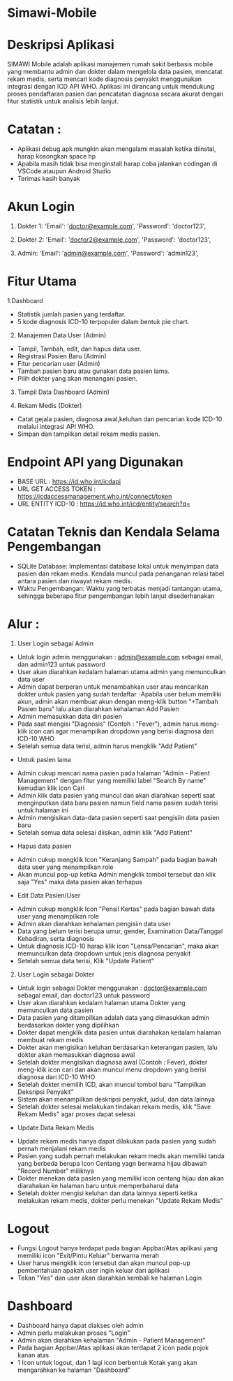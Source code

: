 # Simawi-Mobile

# Deskripsi Aplikasi

SIMAWI Mobile adalah aplikasi manajemen rumah sakit berbasis mobile yang membantu admin dan dokter dalam mengelola data pasien, mencatat rekam medis, serta mencari kode diagnosis penyakit menggunakan integrasi dengan ICD API WHO. Aplikasi ini dirancang untuk mendukung proses pendaftaran pasien dan pencatatan diagnosa secara akurat dengan fitur statistik untuk analisis lebih lanjut.

# Catatan :

- Aplikasi debug.apk mungkin akan mengalami masalah ketika diinstal, harap kosongkan space hp
- Apabila masih tidak bisa menginstall harap coba jalankan codingan di VSCode ataupun Android Studio
- Terimas kasih banyak

# Akun Login

1. Dokter 1:
   'Email': 'doctor@example.com',
   'Password': 'doctor123',

2. Dokter 2:
   'Email': 'doctor2@example.com',
   'Password': 'doctor123',

3. Admin:
   'Email': 'admin@example.com',
   'Password': 'admin123',

# Fitur Utama

1.Dashboard

- Statistik jumlah pasien yang terdaftar.
- 5 kode diagnosis ICD-10 terpopuler dalam bentuk pie chart.

2. Manajemen Data User (Admin)

- Tampil, Tambah, edit, dan hapus data user.
- Registrasi Pasien Baru (Admin)
- Fitur pencarian user (Admin)
- Tambah pasien baru atau gunakan data pasien lama.
- Pilih dokter yang akan menangani pasien.

3. Tampil Data Dashboard (Admin)

4. Rekam Medis (Dokter)

- Catat gejala pasien, diagnosa awal,keluhan dan pencarian kode ICD-10 melalui integrasi API WHO.
- Simpan dan tampilkan detail rekam medis pasien.

# Endpoint API yang Digunakan

- BASE URL : https://id.who.int/icdapi
- URL GET ACCESS TOKEN : https://icdaccessmanagement.who.int/connect/token
- URL ENTITY ICD-10 : https://id.who.int/icd/entity/search?q=

# Catatan Teknis dan Kendala Selama Pengembangan

- SQLite Database: Implementasi database lokal untuk menyimpan data pasien dan rekam medis. Kendala muncul pada penanganan relasi tabel antara pasien dan riwayat rekam medis.
- Waktu Pengembangan: Waktu yang terbatas menjadi tantangan utama, sehingga beberapa fitur pengembangan lebih lanjut disederhanakan

# Alur :

1. User Login sebagai Admin

- Untuk login admin menggunakan : admin@example.com sebagai email, dan admin123 untuk password
- User akan diarahkan kedalam halaman utama admin yang memunculkan data user
- Admin dapat berperan untuk menambahkan user atau mencarikan dokter untuk pasien yang sudah terdaftar
  -Apabila user belum memiliki akun, admin akan membuat akun dengan meng-klik button "+Tambah Pasien baru" lalu akan diarahkan kehalaman Add Pasien
- Admin memasukkan data diri pasien
- Pada saat mengisi "Diagnosis" (Contoh : "Fever"), admin harus meng-klik icon cari agar menampilkan dropdown yang berisi diagnosa dari ICD-10 WHO
- Setelah semua data terisi, admin harus mengklik "Add Patient"

* Untuk pasien lama

- Admin cukup mencari nama pasien pada halaman "Admin - Patient Management" dengan fitur yang memiliki label "Search By name" kemudian klik icon Cari
- Admin klik data pasien yang muncul dan akan diarahkan seperti saat menginputkan data baru pasien namun field nama pasien sudah terisi untuk halaman ini
- Admin mengisikan data-data pasien seperti saat pengisiin data pasien baru
- Setelah semua data selesai diisikan, admin klik "Add Patient"

* Hapus data pasien

- Admin cukup mengklik Icon "Keranjang Sampah" pada bagian bawah data user yang menampilkan role
- Akan muncul pop-up ketika Admin mengklik tombol tersebut dan klik saja "Yes" maka data pasien akan terhapus

* Edit Data Pasien/User

- Admin cukup mengklik Icon "Pensil Kertas" pada bagian bawah data user yang menampilkan role
- Admin akan diarahkan kehalaman pengisiin data user
- Data yang belum terisi berupa umur, gender, Examination Data/Tanggal Kehadiran, serta diagnosis
- Untuk diagnosis ICD-10 harap klik icon "Lensa/Pencarian", maka akan memunculkan data dropdown untuk jenis diagnosa penyakit
- Setelah semua data terisi, Klik "Update Patient"

2. User Login sebagai Dokter

- Untuk login sebagai Dokter menggunakan : doctor@example.com sebagai email, dan doctor123 untuk password
- User akan diarahkan kedalam halaman utama Dokter yang memunculkan data pasien
- Data pasien yang ditampilkan adalah data yang dimasukkan admin berdasarkan dokter yang dipilihkan
- Dokter dapat mengklik data pasien untuk diarahakan kedalam halaman membuat rekam medis
- Dokter akan mengisikan keluhan berdasarkan keterangan pasien, lalu dokter akan memasukkan diagnosa awal
- Setelah dokter mengisikan diagnosa awal (Contoh : Fever), dokter meng-klik icon cari dan akan muncul menu dropdown yang berisi diagnosa dari ICD-10 WHO
- Setelah dokter memilih ICD, akan muncul tombol baru "Tampilkan Deksripsi Penyakit"
- Sistem akan menampilkan deskripsi penyakit, judul, dan data lainnya
- Setelah dokter selesai melakukan tindakan rekam medis, klik "Save Rekam Medis" agar proses dapat selesai

* Update Data Rekam Medis

- Update rekam medis hanya dapat dilakukan pada pasien yang sudah pernah menjalani rekam medis
- Pasien yang sudah pernah melakukan rekam medis akan memiliki tanda yang berbeda berupa Icon Centang yagn berwarna hijau dibawah "Record Number" miliknya
- Dokter menekan data pasien yang memiliki icon centang hijau dan akan diarahakan ke halaman baru untuk memperbaharui data
- Setelah dokter mengisi keluhan dan data lainnya seperti ketika melakukan rekam medis, dokter perlu menekan "Update Rekam Medis"

# Logout

- Fungsi Logout hanya terdapat pada bagian Appbar/Atas aplikasi yang memiliki icon "Exit/Pintu Keluar" berwarna merah
- User harus mengklik icon tersebut dan akan muncul pop-up pemberitahuan apakah user ingin keluar dari aplikasi
- Tekan "Yes" dan user akan diarahkan kembali ke halaman Login

# Dashboard

- Dashboard hanya dapat diakses oleh admin
- Admin perlu melakukan proses "Login"
- Admin akan diarahkan kehalaman "Admin - Patient Management"
- Pada bagian Appbar/Atas aplikasi akan terdapat 2 icon pada pojok kanan atas
- 1 Icon untuk logout, dan 1 lagi icon berbentuk Kotak yang akan mengarahkan ke halaman "Dashboard"
